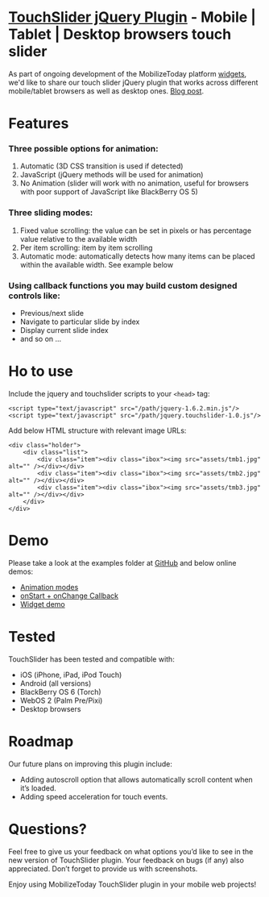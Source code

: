 [TouchSlider jQuery Plugin](http://widgets.mobilizetoday.com/widgets/image-gallery.html) - Mobile | Tablet | Desktop browsers touch slider
================================================================================================================================

As part of ongoing development of the MobilizeToday platform [widgets](http://widgets.mobilizetoday.com/), we'd like to share our touch slider jQuery plugin that works across different mobile/tablet browsers as well as desktop ones. [Blog post](http://www.mobilizetoday.com/blog/touchslider-jquery-plugin/). 

Features
========
### Three possible options for animation: ###

1. Automatic (3D CSS transition is used if detected)
2. JavaScript (jQuery methods will be used for animation)
3. No Animation (slider will work with no animation, useful for browsers with poor support of JavaScript like BlackBerry OS 5)

### Three sliding modes: ###

1. Fixed value scrolling: the value can be set in pixels or has percentage value relative to the available width
2. Per item scrolling: item by item scrolling
3. Automatic mode: automatically detects how many items can be placed within the available width. See example below

### Using callback functions you may build custom designed controls like: ### 

* Previous/next slide 
* Navigate to particular slide by index
* Display current slide index 
* and so on ...

Ho to use
=========
Include the jquery and touchslider scripts to your `<head>` tag:

    <script type="text/javascript" src="/path/jquery-1.6.2.min.js"/>
    <script type="text/javascript" src="/path/jquery.touchslider-1.0.js"/>

Add below HTML structure with relevant image URLs:

    <div class="holder">
	    <div class="list">
		    <div class="item"><div class="ibox"><img src="assets/tmb1.jpg" alt="" /></div></div>
		    <div class="item"><div class="ibox"><img src="assets/tmb2.jpg" alt="" /></div></div>
		    <div class="item"><div class="ibox"><img src="assets/tmb3.jpg" alt="" /></div></div>
	    </div>
    </div>

Demo
====
Please take a look at the examples folder at [GitHub](https://github.com/mobilizetoday/touchSlider/tree/master/examples) and below online demos:

* [Animation modes](http://www.mobilizetoday.com/touchSlider/test1.html)
* [onStart + onChange Callback](http://www.mobilizetoday.com/touchSlider/test12-3.html)
* [Widget demo](http://widgets.mobilizetoday.com/widgets/image-gallery.html)

Tested
=============
TouchSlider has been tested and compatible with:

* iOS (iPhone, iPad, iPod Touch)
* Android (all versions)
* BlackBerry OS 6 (Torch)
* WebOS 2 (Palm Pre/Pixi)
* Desktop browsers

Roadmap
=======
Our future plans on improving this plugin include:

* Adding autoscroll option that allows automatically scroll content when it’s loaded.
* Adding speed acceleration for touch events.

Questions?
==========
Feel free to give us your feedback on what options you’d like to see in the new version of TouchSlider plugin. 
Your feedback on bugs (if any) also appreciated. Don’t forget to provide us with screenshots.


Enjoy using MobilizeToday TouchSlider plugin in your mobile web projects!
